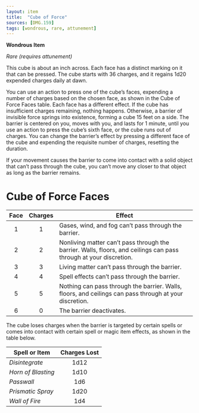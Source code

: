 ```yaml
---
layout: item
title:  "Cube of Force"
sources: [DMG.159]
tags: [wondrous, rare, attunement]
---
```


**Wondrous Item**

*Rare (requires attunement)*

This cube is about an inch across. Each face has a distinct marking on it that can be pressed. The cube starts with 36 charges, and it regains 1d20 expended charges daily at dawn.

You can use an action to press one of the cube’s faces, expending a number of charges based on the chosen face, as shown in the Cube of Force Faces table. Each face has a different effect. If the cube has insufficient charges remaining, nothing happens. Otherwise, a barrier of invisible force springs into existence, forming a cube 15 feet on a side. The barrier is centered on you, moves with you, and lasts for 1 minute, until you use an action to press the cube’s sixth face, or the cube runs out of charges. You can change the barrier’s effect by pressing a different face of the cube and expending the requisite number of charges, resetting the duration.

If your movement causes the barrier to come into contact with a solid object that can’t pass through the cube, you can’t move any closer to that object as long as the barrier remains.

# Cube of Force Faces

Face | Charges | Effect
:-: | :-: | ---
1 | 1 | Gases, wind, and fog can’t pass through the barrier.
2 | 2 | Nonliving matter can’t pass through the barrier. Walls, floors, and ceilings can pass through at your discretion.
3 | 3 | Living matter can’t pass through the barrier.
4 | 4 | Spell effects can’t pass through the barrier.
5 | 5 | Nothing can pass through the barrier. Walls, floors, and ceilings can pass through at your discretion.
6 | 0 | The barrier deactivates.

The cube loses charges when the barrier is targeted by certain spells or comes into contact with certain spell or magic item effects, as shown in the table below.

Spell or Item | Charges Lost
--- | :-:
*Disintegrate* | 1d12
*Horn of Blasting* | 1d10
*Passwall* | 1d6
*Prismatic Spray* | 1d20
*Wall of Fire* | 1d4